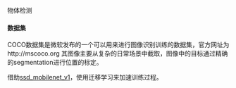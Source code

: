 物体检测

#### 数据集
COCO数据集是微软发布的一个可以用来进行图像识别训练的数据集，官方网址为http://mscoco.org 其图像主要从复杂的日常场景中截取，图像中的目标通过精确的segmentation进行位置的标定。

借助[ssd_mobilenet_v1](http://download.tensorflow.org/models/object_detection/ssd_mobilenet_v1_coco_2017_11_17.tar.gz)，使用迁移学习来加速训练过程。

